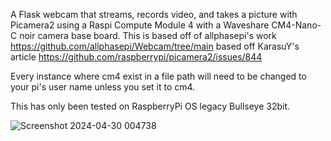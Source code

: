 A Flask webcam that streams, records video, and takes a picture with Picamera2 using a Raspi Compute Module 4 with a Waveshare CM4-Nano-C noir camera base board. This is based off of allphasepi's work https://github.com/allphasepi/Webcam/tree/main based off KarasuY's article https://github.com/raspberrypi/picamera2/issues/844

Every instance where cm4 exist in a file path will need to be changed to your pi's user name unless you set it to cm4. 

This has only been tested on RaspberryPi OS legacy Bullseye 32bit.


![Screenshot 2024-04-30 004738](https://github.com/IcyG1045/CM4Cam/assets/80078028/7d18fa92-718b-432d-8ca8-5dd2354c8fc1)
